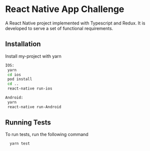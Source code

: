 
# React Native App Challenge

A React Native project implemented with Typescript and Redux. It is developed to serve a set of functional requirements. 

## Installation

Install my-project with yarn

```bash
IOS:
 yarn
 cd ios 
 pod install
 cd ..
 react-native run-ios

Android:
 yarn
 react-native run-Android
```
    
    
## Running Tests

To run tests, run the following command

```bash
  yarn test
```


